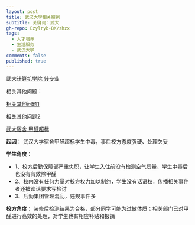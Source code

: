 ```yaml
---
layout: post
title: 武汉大学相关案例
subtitle: 关键词：武大
gh-repo: Ezylryb-BK/zhzx
tags:
  - 人才培养
  - 生活服务
  - 武汉大学
comments: false
published: true
---
```


[武大计算机学院 转专业]()

相关其他问题：

[相关其他问题1](https://www.zhihu.com/question/314585635/answer/616352625)  

[相关其他问题2](https://www.zhihu.com/question/314583319/answer/614480177)

[武大宿舍 甲醛超标](https://www.zhihu.com/question/50691114/answer/122259398)

**起因**：
武汉大学宿舍甲醛超标学生中毒，事后校方态度强硬、处理欠妥

**学生角度**：

- 1、校方后勤保障部严重失职，让学生入住前没有检测空气质量，学生中毒后也没有有效除甲醛
- 2、校内没有任何力量对校方权力加以制约，学生没有话语权，传播相关事件者还被谈话要求写检讨
- 3、后勤集团管理混乱，违规事件多

**校方角度**：
装修后检测结果为合格，部分同学可能为过敏体质；相关部门已对甲醛进行高效的处理，对学生也有相应补贴和报销
